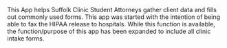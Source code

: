 This App helps Suffolk Clinic Student Attorneys gather client data and fills out commonly used forms. This app was started with the intention of being able to fax the HIPAA release to hospitals. While this function is available, the function/purpose of this app has been expanded to include all clinic intake forms.